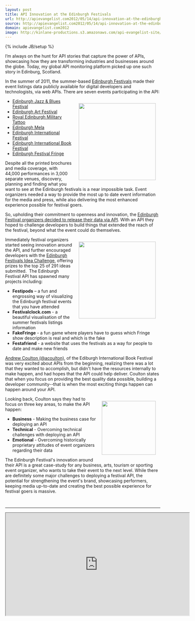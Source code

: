 ```yaml
---
layout: post
title: API Innovation at the Edinburgh Festivals
url: http://apievangelist.com2012/05/14/api-innovation-at-the-edinburgh-festivals/
source: http://apievangelist.com2012/05/14/api-innovation-at-the-edinburgh-festivals/
domain: apievangelist.com2012
image: http://kinlane-productions.s3.amazonaws.com/api-evangelist-site/blog/edinburgh-photo1.jpg
---
```

{% include JB/setup %}
<p>I&rsquo;m always on the hunt for API stories that capture the power of APIs, showcasing how they are transforming industries and businesses around the globe. Today, my global API monitoring platform picked up one such story in Edinburg, Scotland.</p>
<p>In the summer of 2011, the summer-based <a title="Edinburgh Festivals" href="http://www.edinburghfestivals.co.uk/">Edinburgh Festivals</a> made their event listings data publicly available for digital developers and technologists, via web APIs.  There are seven events participating in the API:</p>
<p><img style="padding: 15px;" src="http://kinlane-productions.s3.amazonaws.com/api-evangelist/edinburgh-festivals/edinburgh-photo1.jpg" alt="" width="250" align="right" /></p>
<ul class="mainlist">
<li><a title="Edinburgh Jazz &amp; Blues Festival" href="http://www.edinburghjazzfestival.com/">Edinburgh Jazz &amp; Blues Festival</a></li>
<li><a title="Edinburgh Art Festival" href="http://www.edinburghartfestival.com/">Edinburgh Art Festival</a></li>
<li><a title="Royal Edinburgh Military Tattoo" href="http://www.edintattoo.co.uk/">Royal Edinburgh Military Tattoo</a></li>
<li><a title="Edinburgh Mela" href="http://www.edinburgh-mela.co.uk/">Edinburgh Mela</a></li>
<li><a title="Edinburgh International Festival" href="http://www.eif.co.uk/">Edinburgh International Festival</a></li>
<li><a title="Edinburgh International Book Festival" href="http://www.edbookfest.co.uk/">Edinburgh International Book Festival</a></li>
<li><a title="Edinburgh Festival Fringe" href="http://www.edfringe.com/">Edinburgh Festival Fringe</a></li>
</ul>
<p>Despite all the printed brochures and media coverage, with 44,000 performances in 3,000 separate venues, discovery, planning and finding what you want to see at the Edinburgh festivals is a near impossible task.  Event organizers needed a way to provide the most up to date event information for the media and press, while also delivering the most enhanced experience possible for festival goers.</p>
<p>So, upholding their commitment to openness and innovation, the <a href="http://festivalslab.com/">Edinburgh Festival organizers decided to release their data via API</a>.  With an API they hoped to challenge developers to build things that extended the reach of the festival, beyond what the event could do themselves.&nbsp;</p>
<p><a href="http://festivalslab.com/"><img style="padding: 15px;" src="http://kinlane-productions.s3.amazonaws.com/api-evangelist/edinburgh-festivals/Edinburgh-Festivals-Innovation-Lab.png" alt="" width="250" align="right" /></a></p>
<ul class="mainlist">
</ul>
<p>Immediately festival organizers started seeing innovation around the API, and further encouraged developers with the <a href="http://ideas.edinburghfestivals.co.uk/">Edinburgh Festivals Idea Challenge</a>, offering prizes to the top 25 of 291 ideas submitted. &nbsp;The Edinburgh Festival API has spawned many projects including:</p>
<ul class="mainlist">
<li><strong>Festipods</strong>&nbsp;&ndash; a fun and engrossing way of visualizing the Edinburgh festival events that you have attended</li>
<li><strong>Festivalclock.com</strong>&nbsp;- a beautiful visualisation of the summer festivals listings information</li>
<li><strong>FakeFringe</strong>&nbsp;- a fun game where players have to guess which Fringe show description is real and which is the fake</li>
<li><strong>Festafriend</strong>&nbsp;- a website that uses the festivals as a way for people to date and make new friends</li>
</ul>
<p><a href="https://twitter.com/#!/acoulton">Andrew Coulton (@acoulton)</a>, of the Ediburgh International Book Festival was very excited about APIs from the beginning, realizing there was a lot that they wanted to accomplish, but didn't have the resources internally to make happen, and had hopes that the API could help deliver.  Coulton states that when you focus on providing the best quality data possible, building a developer community--that is when the most exciting things happen can happen around your API.</p>
<p><img style="padding: 15px;" src="http://kinlane-productions.s3.amazonaws.com/api-evangelist/edinburgh-festivals/Andrew-Coulton.png" alt="" width="175" align="right" /></p>
<p>Looking back, Coulton says they had to focus on three key areas, to make the API happen:</p>
<ul class="mainlist">
<li><strong>Business</strong> - Making the business case for deploying an API</li>
<li><strong>Technical</strong> - Overcoming technical challenges with deploying an API</li>
<li><strong>Emotional</strong> - Overcoming historically proprietary attitudes of event organizers regarding their data</li>
</ul>
<p>The Edinburgh Festival's innovation around their API is a great case-study for any business, arts, tourism or sporting event organizer, who wants to take their event to the next level.  While there are definitely some major challenges to deploying a festival API, the potential for strengthening the event's brand, showcasing performers, keeping media up-to-date and creating the best possible experience for festival goers is massive.</p>
<p>&nbsp;</p>
<hr />
<p><iframe src="http://blip.tv/play/hI0Zgvb4dgI.html?p=1" width="596" height="334"></iframe></p>
